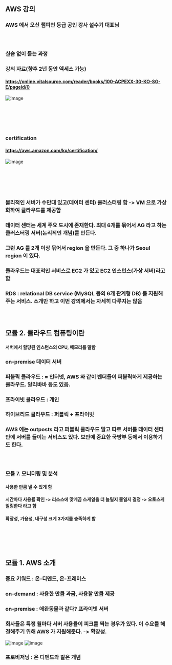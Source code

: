 ## AWS 강의
### AWS 에서 오신 챔피언 등급 공인 강사 설수기 대표님
### <br/>

### 실습 없이 듣는 과정
### 강의 자료(향후 2년 동안 엑세스 가능)
#### https://online.vitalsource.com/reader/books/100-ACPEXX-30-KO-SG-E/pageid/0
![image](https://user-images.githubusercontent.com/62974484/186045517-77d8368d-eae4-49a1-956e-3f4d71fb0ec1.png)

### <br/><br/><br/>

### certification
#### https://aws.amazon.com/ko/certification/
![image](https://user-images.githubusercontent.com/62974484/186043593-5edd05b6-6db4-4d7d-881b-a040d8c2f979.png)

### <br/><br/><br/>

### 물리적인 서버가 수만대 있고(데이터 센터) 클러스터링 함 -> VM 으로 가상화하여 클라우드를 제공함
### 데이터 센터는 세계 주요 도시에 존재한다. 최대 6개를 묶어서 AG 라고 하는 클러스터링 서버(논리적인 개념)를 만든다.
### 그런 AG 를 2개 이상 묶어서 region 을 만든다. 그 중 하나가 Seoul region 이 있다.

### 클라우드는 대표적인 서비스로 EC2 가 있고 EC2 인스턴스(가상 서버)라고 함
### RDS : relational DB service (MySQL 등의 6개 관계형 DB) 를 지원해주는 서비스. 소개만 하고 이번 강의에서는 자세히 다루지는 않음
### <br/>

## 모듈 2. 클라우드 컴퓨팅이란
#### 서버에서 할당된 인스턴스의 CPU, 메모리를 말함
### on-premise 데이터 서버
### 퍼블릭 클라우드 : = 인터넷, AWS 와 같이 벤더들이 퍼블릭하게 제공하는 클라우드. 알리바바 등도 있음.
### 프라이빗 클라우드 : 개인
### 하이브리드 클라우드 : 퍼블릭 + 프라이빗
### AWS 에는 outposts 라고 퍼블릭 클라우드 말고 따로 서버를 데이터 센터 안에 서버를 들이는 서비스도 있다. 보안에 중요한 국방부 등에서 이용하기도 한다.
### <br/>

### 모듈 7. 모니터링 및 분석
#### 사용한 만큼 낼 수 있게 함
#### 시간마다 사용률 확인 -> 리소스에 맞게끔 스케일을 더 늘릴지 줄일지 결정 -> 오토스케일링한다 라고 함
#### 확장성, 가용성, 내구성 크게 3가지를 충족하게 함

### <br/><br/><br/>

## 모듈 1. AWS 소개
### 중요 키워드 : 온-디멘드, 온-프레미스
### on-demand : 사용한 만큼 과금, 사용할 만큼 제공
### on-premise : 애완동물과 같다? 프라이빗 서버
### 회사들은 특정 월마다 서버 사용률이 피크를 찍는 경우가 있다. 이 수요를 해결해주기 위해 AWS 가 지원해준다. -> 확장성. 
![image](https://user-images.githubusercontent.com/62974484/186046258-3de7a808-733a-468a-865d-57960d0ea093.png)
![image](https://user-images.githubusercontent.com/62974484/186046315-573146d9-d891-43bd-a22b-9bc0a1df8472.png)
### 프로비저닝 : 온 디멘드와 같은 개념



